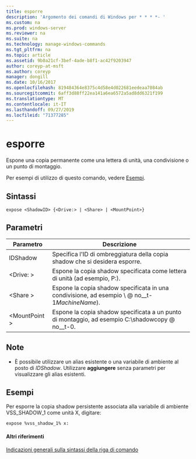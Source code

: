 ```yaml
---
title: esporre
description: 'Argomento dei comandi di Windows per * * * *- '
ms.custom: na
ms.prod: windows-server
ms.reviewer: na
ms.suite: na
ms.technology: manage-windows-commands
ms.tgt_pltfrm: na
ms.topic: article
ms.assetid: 9b0a21cf-3bef-4ade-b8f1-ac42f9203947
author: coreyp-at-msft
ms.author: coreyp
manager: dongill
ms.date: 10/16/2017
ms.openlocfilehash: 819484364e8375c4d58e4d022681eedeaa7084ab
ms.sourcegitcommit: 6aff3d88ff22ea141a6ea6572a5ad8dd6321f199
ms.translationtype: MT
ms.contentlocale: it-IT
ms.lasthandoff: 09/27/2019
ms.locfileid: "71377285"
---
```

# <a name="expose"></a>esporre



Espone una copia permanente come una lettera di unità, una condivisione o un punto di montaggio.

Per esempi di utilizzo di questo comando, vedere [Esempi](#BKMK_examples).

## <a name="syntax"></a>Sintassi

```
expose <ShadowID> {<Drive:> | <Share> | <MountPoint>}
```

## <a name="parameters"></a>Parametri

|Parametro|Descrizione|
|---------|-----------|
|IDShadow|Specifica l'ID di ombreggiatura della copia shadow che si desidera esporre.|
|\<Drive: >|Espone la copia shadow specificata come lettera di unità (ad esempio, P:).|
|\<Share >|Espone la copia shadow specificata in una condivisione, ad esempio \\ @ no__t-1*MachineName*\).|
|\<MountPoint >|Espone la copia shadow specificata a un punto di montaggio, ad esempio C:\shadowcopy @ no__t-0.|

## <a name="remarks"></a>Note

-   È possibile utilizzare un alias esistente o una variabile di ambiente al posto di *IDShadow*. Utilizzare **aggiungere** senza parametri per visualizzare gli alias esistenti.

## <a name="BKMK_examples"></a>Esempi

Per esporre la copia shadow persistente associata alla variabile di ambiente VSS_SHADOW_1 come unità X, digitare:
```
expose %vss_shadow_1% x:
```

#### <a name="additional-references"></a>Altri riferimenti

[Indicazioni generali sulla sintassi della riga di comando](command-line-syntax-key.md)